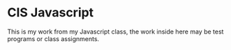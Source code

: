 CIS Javascript
==============

This is my work from my Javascript class, the work inside here may be test programs or class assignments.
